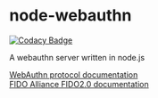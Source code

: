 # node-webauthn

[![Codacy Badge](https://api.codacy.com/project/badge/Grade/c056e0a2d99b41248174267f9b1a21fe)](https://app.codacy.com/manual/morris295/node-webauthn?utm_source=github.com&utm_medium=referral&utm_content=morris295/node-webauthn&utm_campaign=Badge_Grade_Dashboard)

A webauthn server written in node.js

[WebAuthn protocol documentation](https://www.w3.org/TR/webauthn/)  
[FIDO Alliance FIDO2.0 documentation](https://fidoalliance.org/specs/fido-v2.0-rd-20180702/fido-server-v2.0-rd-20180702.html)
